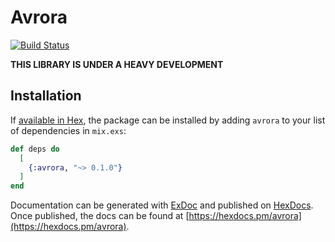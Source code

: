 # Avrora

[![Build Status](https://travis-ci.org/Strech/avrora.svg?branch=master)](https://travis-ci.org/Strech/avrora)

**THIS LIBRARY IS UNDER A HEAVY DEVELOPMENT**

## Installation

If [available in Hex](https://hex.pm/docs/publish), the package can be installed
by adding `avrora` to your list of dependencies in `mix.exs`:

```elixir
def deps do
  [
    {:avrora, "~> 0.1.0"}
  ]
end
```

Documentation can be generated with [ExDoc](https://github.com/elixir-lang/ex_doc)
and published on [HexDocs](https://hexdocs.pm). Once published, the docs can
be found at [https://hexdocs.pm/avrora](https://hexdocs.pm/avrora).

